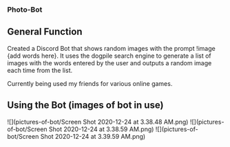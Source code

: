 ### Photo-Bot

## General Function
Created a Discord Bot that shows random images with the prompt !image {add words here}. It uses the dogpile search engine to generate a list of images with the words entered by the user and outputs a random image each time from the list.

Currently being used my friends for various online games.

## Using the Bot (images of bot in use)
![](pictures-of-bot/Screen Shot 2020-12-24 at 3.38.48 AM.png)
![](pictures-of-bot/Screen Shot 2020-12-24 at 3.38.59 AM.png)
![](pictures-of-bot/Screen Shot 2020-12-24 at 3.39.59 AM.png)


